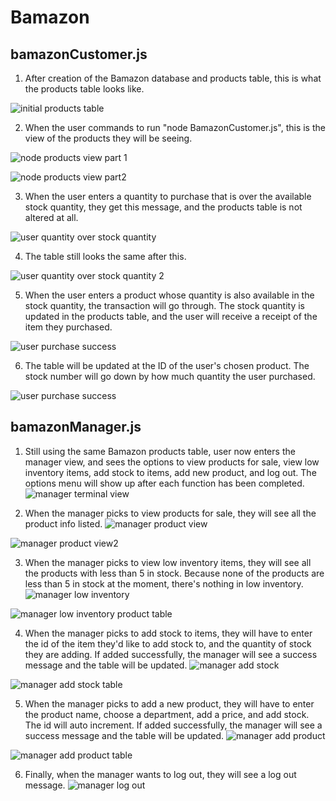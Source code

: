 # Bamazon

## bamazonCustomer.js
1) After creation of the Bamazon database and products table, this is what the products table looks like.

![initial products table](images/screenshot_start.png)

2) When the user commands to run "node BamazonCustomer.js", this is the view of the products they will be seeing.

![node products view part 1](images/screenshot_nodeproducts1.png)

![node products view part2](images/screenshot_nodeproducts2.png)

3) When the user enters a quantity to purchase that is over the available stock quantity, they get this message, and the products table is not altered at all.

![user quantity over stock quantity](images/screenshot_unsuccessful.png)

4) The table still looks the same after this.

![user quantity over stock quantity 2](images/screenshot_unsuccessfultable.png)

5) When the user enters a product whose quantity is also available in the stock quantity, the transaction will go through. The stock quantity is updated in the products table, and the user will receive a receipt of the item they purchased.

![user purchase success](images/screenshot_successful.png)

6) The table will be updated at the ID of the user's chosen product. The stock number will go down by how much quantity the user purchased.

![user purchase success](images/screenshot_successfultable.png)


## bamazonManager.js
1) Still using the same Bamazon products table, user now enters the manager view, and sees the options to view products for sale, view low inventory items, add stock to items, add new product, and log out. The options menu will show up after each function has been completed.
![manager terminal view](images/screenshot_managerview.png)

2) When the manager picks to view products for sale, they will see all the product info listed.
![manager product view](images/screenshot_viewproducts.png)

![manager product view2](images/screenshot_viewproducts2.png)

3) When the manager picks to view low inventory items, they will see all the products with less than 5 in stock. Because none of the products are less than 5 in stock at the moment, there's nothing in low inventory.
![manager low inventory](images/screenshot_lowinventory.png)

![manager low inventory product table](images/screenshot_lowinvtable.png)

4) When the manager picks to add stock to items, they will have to enter the id of the item they'd like to add stock to, and the quantity of stock they are adding. If added successfully, the manager will see a success message and the table will be updated.
![manager add stock](images/screenshot_addstock.png)

![manager add stock table](images/screenshot_addstocktable.png)

5) When the manager picks to add a new product, they will have to enter the product name, choose a department, add a price, and add stock. The id will auto increment. If added successfully, the manager will see a success message and the table will be updated.
![manager add product](images/screenshot_addproduct.png)

![manager add product table](images/screenshot_addproducttable.png)

6) Finally, when the manager wants to log out, they will see a log out message.
![manager log out](images/screenshot_logout.png)
